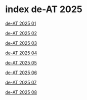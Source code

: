 # index de-AT 2025

<a href="./01">de-AT 2025 01</a>

<a href="./02">de-AT 2025 02</a>

<a href="./03">de-AT 2025 03</a>

<a href="./04">de-AT 2025 04</a>

<a href="./05">de-AT 2025 05</a>

<a href="./06">de-AT 2025 06</a>

<a href="./07">de-AT 2025 07</a>

<a href="./08">de-AT 2025 08</a>
